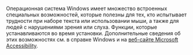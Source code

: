 Операционная система Windows имеет множество встроенных специальных возможностей, которые полезны для тех, кто испытывает трудности при наборе текста или использовании мыши, а также для людей с нарушениями зрения или слуха. Функции, которые устанавливаются во время установки. Дополнительные сведения об этих возможностях см. в справке Windows и на [веб-сайте Microsoft Accessibility](http://go.microsoft.com/fwlink/?LinkId=8431).